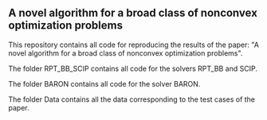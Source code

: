 ## A novel algorithm for a broad class of nonconvex optimization problems
This repository contains all code for reproducing the results of the paper: "A novel algorithm for a broad class of nonconvex optimization problems". 

The folder RPT_BB_SCIP contains all code for the solvers RPT_BB and SCIP. 

The folder BARON contains all code for the solver BARON. 

The folder Data contains all the data corresponding to the test cases of the paper.
